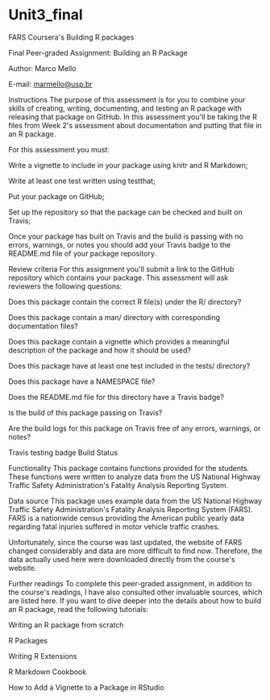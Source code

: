 # Unit3_final

FARS
Coursera's Building R packages

Final Peer-graded Assignment: Building an R Package

Author: Marco Mello

E-mail: marmello@usp.br

Instructions
The purpose of this assessment is for you to combine your skills of creating, writing, documenting, and testing an R package with releasing that package on GitHub. In this assessment you'll be taking the R files from Week 2's assessment about documentation and putting that file in an R package.

For this assessment you must:

Write a vignette to include in your package using knitr and R Markdown;

Write at least one test written using testthat;

Put your package on GitHub;

Set up the repository so that the package can be checked and built on Travis;

Once your package has built on Travis and the build is passing with no errors, warnings, or notes you should add your Travis badge to the README.md file of your package repository.

Review criteria
For this assignment you'll submit a link to the GitHub repository which contains your package. This assessment will ask reviewers the following questions:

Does this package contain the correct R file(s) under the R/ directory?

Does this package contain a man/ directory with corresponding documentation files?

Does this package contain a vignette which provides a meaningful description of the package and how it should be used?

Does this package have at least one test included in the tests/ directory?

Does this package have a NAMESPACE file?

Does the README.md file for this directory have a Travis badge?

Is the build of this package passing on Travis?

Are the build logs for this package on Travis free of any errors, warnings, or notes?

Travis testing badge
Build Status

Functionality
This package contains functions provided for the students. These functions were written to analyze data from the US National Highway Traffic Safety Administration's Fatality Analysis Reporting System.

Data source
This package uses example data from the US National Highway Traffic Safety Administration's Fatality Analysis Reporting System (FARS). FARS is a nationwide census providing the American public yearly data regarding fatal injuries suffered in motor vehicle traffic crashes.

Unfortunately, since the course was last updated, the website of FARS changed considerably and data are more difficult to find now. Therefore, the data actually used here were downloaded directly from the course's website.

Further readings
To complete this peer-graded assignment, in addition to the course's readings, I have also consulted other invaluable sources, which are listed here. If you want to dive deeper into the details about how to build an R package, read the following tutorials:

Writing an R package from scratch

R Packages

Writing R Extensions

R Markdown Cookbook

How to Add a Vignette to a Package in RStudio
